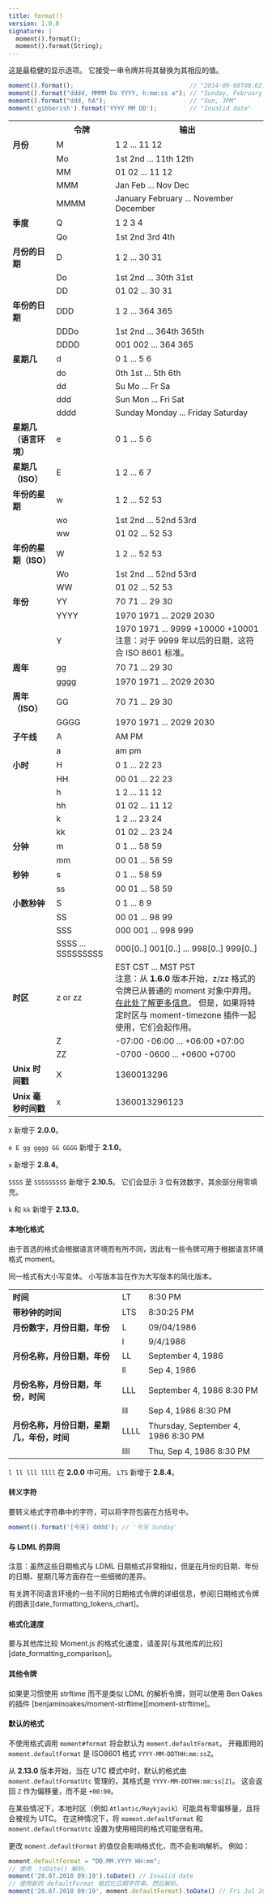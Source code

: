 ```yaml
---
title: format()
version: 1.0.0
signature: |
  moment().format();
  moment().format(String);
---
```


这是最稳健的显示选项。
它接受一串令牌并将其替换为其相应的值。

```javascript
moment().format();                                // "2014-09-08T08:02:17-05:00" (ISO 8601，无小数秒钟)
moment().format("dddd, MMMM Do YYYY, h:mm:ss a"); // "Sunday, February 14th 2010, 3:25:50 pm"
moment().format("ddd, hA");                       // "Sun, 3PM"
moment('gibberish').format('YYYY MM DD');         // "Invalid date"
```

<table class="table table-striped table-bordered">
  <tbody>
    <tr>
      <th></th>
      <th>令牌</th>
      <th>输出</th>
    </tr>
    <tr>
      <td><b>月份</b></td>
      <td>M</td>
      <td>1 2 ... 11 12</td>
    </tr>
    <tr>
      <td></td>
      <td>Mo</td>
      <td>1st 2nd ... 11th 12th</td>
    </tr>
    <tr>
      <td></td>
      <td>MM</td>
      <td>01 02 ... 11 12</td>
    </tr>
    <tr>
      <td></td>
      <td>MMM</td>
      <td>Jan Feb ... Nov Dec</td>
    </tr>
    <tr>
      <td></td>
      <td>MMMM</td>
      <td>January February ... November December</td>
    </tr>
    <tr>
      <td><b>季度</b></td>
      <td>Q</td>
      <td>1 2 3 4</td>
    </tr>
    <tr>
      <td></td>
      <td>Qo</td>
      <td>1st 2nd 3rd 4th</td>
    </tr>
    <tr>
      <td><b>月份的日期</b></td>
      <td>D</td>
      <td>1 2 ... 30 31</td>
    </tr>
    <tr>
      <td></td>
      <td>Do</td>
      <td>1st 2nd ... 30th 31st</td>
    </tr>
    <tr>
      <td></td>
      <td>DD</td>
      <td>01 02 ... 30 31</td>
    </tr>
    <tr>
      <td><b>年份的日期</b></td>
      <td>DDD</td>
      <td>1 2 ... 364 365</td>
    </tr>
    <tr>
      <td></td>
      <td>DDDo</td>
      <td>1st 2nd ... 364th 365th</td>
    </tr>
    <tr>
      <td></td>
      <td>DDDD</td>
      <td>001 002 ... 364 365</td>
    </tr>
    <tr>
      <td><b>星期几</b></td>
      <td>d</td>
      <td>0 1 ... 5 6</td>
    </tr>
    <tr>
      <td></td>
      <td>do</td>
      <td>0th 1st ... 5th 6th</td>
    </tr>
    <tr>
      <td></td>
      <td>dd</td>
      <td>Su Mo ... Fr Sa</td>
    </tr>
    <tr>
      <td></td>
      <td>ddd</td>
      <td>Sun Mon ... Fri Sat</td>
    </tr>
    <tr>
      <td></td>
      <td>dddd</td>
      <td>Sunday Monday ... Friday Saturday</td>
    </tr>
    <tr>
      <td><b>星期几（语言环境）</b></td>
      <td>e</td>
      <td>0 1 ... 5 6</td>
    </tr>
    <tr>
      <td><b>星期几（ISO）</b></td>
      <td>E</td>
      <td>1 2 ... 6 7</td>
    </tr>
    <tr>
      <td><b>年份的星期</b></td>
      <td>w</td>
      <td>1 2 ... 52 53</td>
    </tr>
    <tr>
      <td></td>
      <td>wo</td>
      <td>1st 2nd ... 52nd 53rd</td>
    </tr>
    <tr>
      <td></td>
      <td>ww</td>
      <td>01 02 ... 52 53</td>
    </tr>
    <tr>
      <td><b>年份的星期（ISO）</b></td>
      <td>W</td>
      <td>1 2 ... 52 53</td>
    </tr>
    <tr>
      <td></td>
      <td>Wo</td>
      <td>1st 2nd ... 52nd 53rd</td>
    </tr>
    <tr>
      <td></td>
      <td>WW</td>
      <td>01 02 ... 52 53</td>
    </tr>
    <tr>
      <td><b>年份</b></td>
      <td>YY</td>
      <td>70 71 ... 29 30</td>
    </tr>
    <tr>
      <td></td>
      <td>YYYY</td>
      <td>1970 1971 ... 2029 2030</td>
    </tr>
      <tr>
      <td></td>
      <td>Y</td>
      <td>1970 1971 ... 9999 +10000 +10001
        <br />
	注意：对于 9999 年以后的日期，这符合 ISO 8601 标准。
      </td>
    </tr>
    <tr>
      <td><b>周年</b></td>
      <td>gg</td>
      <td>70 71 ... 29 30</td>
    </tr>
    <tr>
      <td></td>
      <td>gggg</td>
      <td>1970 1971 ... 2029 2030</td>
    </tr>
    <tr>
      <td><b>周年（ISO）</b></td>
      <td>GG</td>
      <td>70 71 ... 29 30</td>
    </tr>
    <tr>
      <td></td>
      <td>GGGG</td>
      <td>1970 1971 ... 2029 2030</td>
    </tr>
    <tr>
      <td><b>子午线</b></td>
      <td>A</td>
      <td>AM PM</td>
    </tr>
    <tr>
      <td></td>
      <td>a</td>
      <td>am pm</td>
    </tr>
    <tr>
      <td><b>小时</b></td>
      <td>H</td>
      <td>0 1 ... 22 23</td>
    </tr>
    <tr>
      <td></td>
      <td>HH</td>
      <td>00 01 ... 22 23</td>
    </tr>
    <tr>
      <td></td>
      <td>h</td>
      <td>1 2 ... 11 12</td>
    </tr>
    <tr>
      <td></td>
      <td>hh</td>
      <td>01 02 ... 11 12</td>
    </tr>
    <tr>
      <td></td>
      <td>k</td>
      <td>1 2 ... 23 24</td>
    </tr>
    <tr>
      <td></td>
      <td>kk</td>
      <td>01 02 ... 23 24</td>
    </tr>
    <tr>
      <td><b>分钟</b></td>
      <td>m</td>
      <td>0 1 ... 58 59</td>
    </tr>
    <tr>
      <td></td>
      <td>mm</td>
      <td>00 01 ... 58 59</td>
    </tr>
    <tr>
      <td><b>秒钟</b></td>
      <td>s</td>
      <td>0 1 ... 58 59</td>
    </tr>
    <tr>
      <td></td>
      <td>ss</td>
      <td>00 01 ... 58 59</td>
    </tr>
    <tr>
      <td><b>小数秒钟</b></td>
      <td>S</td>
      <td>0 1 ... 8 9</td>
    </tr>
    <tr>
      <td></td>
      <td>SS</td>
      <td>00 01 ... 98 99</td>
    </tr>
    <tr>
      <td></td>
      <td>SSS</td>
      <td>000 001 ... 998 999</td>
    </tr>
    <tr>
      <td></td>
      <td>SSSS ... SSSSSSSSS</td>
      <td>000[0..] 001[0..] ... 998[0..] 999[0..]</td>
    </tr>
    <tr>
      <td><b>时区</b></td>
      <td>z or zz</td>
      <td>
        EST CST ... MST PST
        <br/>
	注意：从 <b>1.6.0</b> 版本开始，z/zz 格式的令牌已从普通的 moment 对象中弃用。
	<a href="https://github.com/moment/moment/issues/162">在此处了解更多信息</a>。
	但是，如果将特定时区与 moment-timezone 插件一起使用，它们会起作用。
      </td>
    </tr>
    <tr>
      <td></td>
      <td>Z</td>
      <td>-07:00 -06:00 ... +06:00 +07:00</td>
    </tr>
    <tr>
      <td></td>
      <td>ZZ</td>
      <td>
        -0700 -0600 ... +0600 +0700
      </td>
    </tr>
    <tr>
      <td><b>Unix 时间戳</b></td>
      <td>X</td>
      <td>1360013296</td>
    </tr>
    <tr>
      <td><b>Unix 毫秒时间戳</b></td>
      <td>x</td>
      <td>1360013296123</td>
    </tr>
  </tbody>
</table>

`X` 新增于 **2.0.0**。

`e E gg gggg GG GGGG` 新增于 **2.1.0**。

`x` 新增于 **2.8.4**。

`SSSS` 至 `SSSSSSSSS` 新增于 **2.10.5**。
它们会显示 3 位有效数字，其余部分用零填充。

`k` 和 `kk` 新增于 **2.13.0**。

#### 本地化格式

由于首选的格式会根据语言环境而有所不同，因此有一些令牌可用于根据语言环境格式 moment。

同一格式有大小写变体。
小写版本旨在作为大写版本的简化版本。

<table class="table table-striped table-bordered">
  <tbody>
    <tr>
      <td><b>时间</b></td>
      <td>LT</td>
      <td>8:30 PM</td>
    </tr>
    <tr>
      <td><b>带秒钟的时间</b></td>
      <td>LTS</td>
      <td>8:30:25 PM</td>
    </tr>
    <tr>
      <td><b>月份数字，月份日期，年份</b></td>
      <td>L</td>
      <td>09/04/1986</td>
    </tr>
    <tr>
      <td></td>
      <td>l</td>
      <td>9/4/1986</td>
    </tr>
    <tr>
      <td><b>月份名称，月份日期，年份</b></td>
      <td>LL</td>
      <td>September 4, 1986</td>
    </tr>
    <tr>
      <td></td>
      <td>ll</td>
      <td>Sep 4, 1986</td>
    </tr>
    <tr>
      <td><b>月份名称，月份日期，年份，时间</b></td>
      <td>LLL</td>
      <td>September 4, 1986 8:30 PM</td>
    </tr>
    <tr>
      <td></td>
      <td>lll</td>
      <td>Sep 4, 1986 8:30 PM</td>
    </tr>
    <tr>
      <td><b>月份名称，月份日期，星期几，年份，时间</b></td>
      <td>LLLL</td>
      <td>Thursday, September 4, 1986 8:30 PM</td>
    </tr>
    <tr>
      <td></td>
      <td>llll</td>
      <td>Thu, Sep 4, 1986 8:30 PM</td>
    </tr>
  </tbody>
</table>

`l ll lll llll` 在 **2.0.0** 中可用。
`LTS` 新增于 **2.8.4**。

#### 转义字符

要转义格式字符串中的字符，可以将字符包装在方括号中。

```javascript
moment().format('[今天] dddd'); // '今天 Sunday'
```

#### 与 LDML 的异同

注意：虽然这些日期格式与 LDML 日期格式非常相似，但是在月份的日期、年份的日期、星期几等方面存在一些细微的差异。

有关跨不同语言环境的一些不同的日期格式令牌的详细信息，参阅[日期格式令牌的图表][date_formatting_tokens_chart]。

#### 格式化速度

要与其他库比较 Moment.js 的格式化速度，请差异[与其他库的比较][date_formatting_comparison]。


#### 其他令牌

如果更习惯使用 strftime 而不是类似 LDML 的解析令牌，则可以使用 Ben Oakes 的插件 [benjaminoakes/moment-strftime][moment-strftime]。

#### 默认的格式

不使用格式调用 `moment#format` 将会默认为 `moment.defaultFormat`。
开箱即用的 `moment.defaultFormat` 是 ISO8601 格式 `YYYY-MM-DDTHH:mm:ssZ`。

从 **2.13.0** 版本开始，当在 UTC 模式中时，默认的格式由 `moment.defaultFormatUtc` 管理的，其格式是 `YYYY-MM-DDTHH:mm:ss[Z]`。
这会返回 ``Z`` 作为偏移量，而不是 ``+00:00``。

在某些情况下，本地时区（例如 `Atlantic/Reykjavik`）可能具有零偏移量，且将会被视为 UTC。
在这种情况下，将 `moment.defaultFormat` 和 `moment.defaultFormatUtc` 设置为使用相同的格式可能很有用。

更改 `moment.defaultFormat` 的值仅会影响格式化，而不会影响解析。
例如：

```javascript
moment.defaultFormat = "DD.MM.YYYY HH:mm";
// 使用 .toDate() 解析。
moment('20.07.2018 09:19').toDate() // Invalid date
// 使用新的 defaultFormat 格式化日期字符串，然后解析。
moment('20.07.2018 09:19', moment.defaultFormat).toDate() // Fri Jul 20 2018 09:19:00 GMT+0300
```
